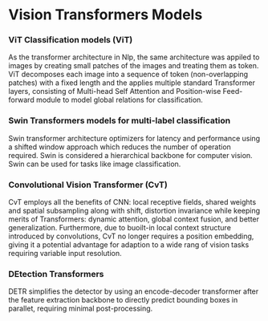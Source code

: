 # Vision Transformers Models
### ViT Classification models (ViT)
As the transformer architecture in Nlp, the same architecture was appiled to images by creating small patches of the images and treating them as token. ViT decomposes each image into a sequence of token (non-overlapping patches) with a fixed length and the applies multiple standard Transformer layers, consisting of Multi-head Self Attention and Position-wise Feed-forward module to model global relations for classification.
### Swin Transformers models for multi-label classification
Swin transformer architecture optimizers for latency and performance using a shifted window approach which reduces the number of operation required. Swin is considered a hierarchical backbone for computer vision. Swin can be used for tasks like image classification.
### Convolutional Vision Transformer (CvT)
CvT employs all the benefits of CNN: local receptive fields, shared weights and spatial subsampling along with shift, distortion invariance while keeping merits of Transformers: dynamic attention, global  context fusion,  and better generalization. Furthermore, due to buoilt-in local context structure introduced by convolutions, CvT no longer requires a position embedding, giving it a potential advantage for adaption to a wide rang of vision tasks requiring variable input resolution.
### DEtection Transformers
DETR simplifies the detector by using an encode-decoder transformer after the feature extraction backbone to directly predict bounding boxes in parallet, requiring minimal post-processing.
